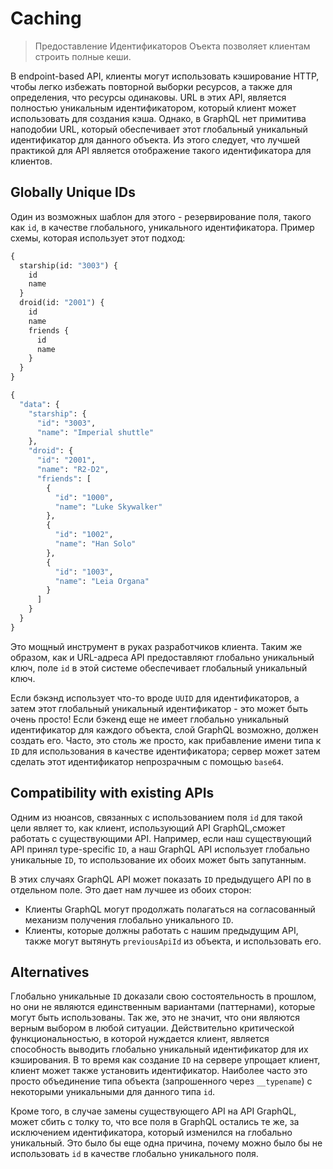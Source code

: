 # Caching

> Предоставление Идентификаторов Оъекта позволяет клиентам строить полные кеши.

В endpoint-based API, клиенты могут использовать кэширование HTTP, чтобы легко избежать повторной выборки ресурсов, а также для определения, что ресурсы одинаковы. URL в этих API, является полностью уникальным идентификатором, который клиент может использовать для создания кэша. Однако, в GraphQL нет примитива наподобии URL, который обеспечивает этот глобальный уникальный идентификатор для данного объекта. Из этого следует, что лучшей практикой для API является отображение такого идентификатора для клиентов.

## Globally Unique IDs

Один из возможных шаблон для этого - резервирование поля, такого как `id`, в качестве глобального, уникального идентификатора. Пример схемы, которая использует этот подход:

```graphql tab="Request"
{
  starship(id: "3003") {
    id
    name
  }
  droid(id: "2001") {
    id
    name
    friends {
      id
      name
    }
  }
}
```

```graphql tab="Response"
{
  "data": {
    "starship": {
      "id": "3003",
      "name": "Imperial shuttle"
    },
    "droid": {
      "id": "2001",
      "name": "R2-D2",
      "friends": [
        {
          "id": "1000",
          "name": "Luke Skywalker"
        },
        {
          "id": "1002",
          "name": "Han Solo"
        },
        {
          "id": "1003",
          "name": "Leia Organa"
        }
      ]
    }
  }
}

```

Это мощный инструмент в руках разработчиков клиента. Таким же образом, как и URL-адреса API предоставляют глобально уникальный ключ, поле `id` в этой системе обеспечивает глобальный уникальный ключ.

Если бэкэнд использует что-то вроде `UUID` для идентификаторов, а затем этот глобальный уникальный идентификатор - это может быть очень просто! Если бэкенд еще не имеет глобально уникальный идентификатор для каждого объекта, слой GraphQL возможно, должен создать его. Часто, это столь же просто, как прибавление имени типа к `ID` для использования в качестве идентификатора; сервер может затем сделать этот идентификатор непрозрачным с помощью `base64`.

## Compatibility with existing APIs

Одним из нюансов, связанных с использованием поля `id` для такой цели являет то, как клиент, использующий API GraphQL,сможет работать с существующими API. Например, если наш существующий API принял type-specific `ID`, а наш GraphQL API использует глобально уникальные `ID`, то использование их обоих может быть запутанным.

В этих случаях GraphQL API может показать `ID` предыдущего API по в отдельном поле. Это дает нам лучшее из обоих сторон:

- Клиенты GraphQL могут продолжать полагаться на согласованный механизм получения глобально уникального `ID`.
- Клиенты, которые должны работать с нашим предыдущим API, также могут вытянуть `previousApiId` из объекта, и использовать его.

## Alternatives

Глобально уникальные `ID` доказали свою состоятельность в прошлом, но они не являются единственным вариантами (паттернами), которые могут быть использованы. Так же, это не значит, что они являются верным выбором в любой ситуации. Действительно критической функциональностью, в которой нуждается клиент, является способность выводить глобально уникальный идентификатор для их кэширования. В то время как создание `ID` на сервере упрощает клиент, клиент может также установить идентификатор. Наиболее часто это просто объединение типа объекта (запрошенного через `__typename`) с некоторыми уникальными для данного типа `id`.

Кроме того, в случае замены существующего API на API GraphQL, может сбить с толку то, что все поля в GraphQL остались те же, за исключением идентификатора, который изменился на глобально уникальный. Это было бы еще одна причина, почему можно было бы не использовать `id` в качестве глобально уникального поля.

